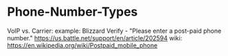 # Phone-Number-Types
VoIP vs. Carrier:  example: Blizzard Verify - "Please enter a post-paid phone number." https://us.battle.net/support/en/article/202594 wiki: https://en.wikipedia.org/wiki/Postpaid_mobile_phone
